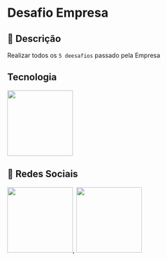 # Desafio Empresa 

 
## 📃 Descrição

Realizar todos os `5 deesafios` passado pela Empresa

## Tecnologia 

<div>
 <img width='150' hight='150' src="https://cdn.jsdelivr.net/gh/devicons/devicon@latest/icons/python/python-original-wordmark.svg" />
</div>


## 📧 Redes Sociais 

[<img width='150' hight='150' display = 'flex' src="https://cdn.jsdelivr.net/gh/devicons/devicon@latest/icons/linkedin/linkedin-original-wordmark.svg" />](https://www.linkedin.com/in/jefferson-sena-0b347a232/),   [<img  width='150' hight='150' display = 'flex' src="https://cdn.jsdelivr.net/gh/devicons/devicon@latest/icons/github/github-original-wordmark.svg" />](url)

